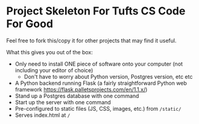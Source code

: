 # Project Skeleton For Tufts CS Code For Good

Feel free to fork this/copy it for other projects that may find it useful.

What this gives you out of the box:
* Only need to install ONE piece of software onto your computer (not including your editor of choice)
    * Don't have to worry about Python version, Postgres version, etc etc
* A Python backend running Flask (a fairly straightforward Python web framework https://flask.palletsprojects.com/en/1.1.x/)
* Stand up a Postgres database with one command
* Start up the server with one command
* Pre-configured to static files (JS, CSS, images, etc.) from `/static/`
* Serves index.html at `/`  
